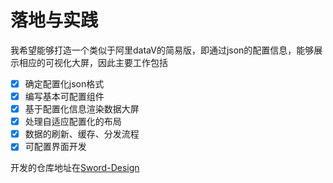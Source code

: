 # 落地与实践

我希望能够打造一个类似于阿里dataV的简易版，即通过json的配置信息，能够展示相应的可视化大屏，因此主要工作包括

* [x] 确定配置化json格式
* [x] 编写基本可配置组件
* [x] 基于配置化信息渲染数据大屏
* [x] 处理自适应配置化的布局
* [x] 数据的刷新、缓存、分发流程
* [x] 可配置界面开发

开发的仓库地址在[Sword-Design](https://github.com/cjywoo/Sword-Design/tree/develop)